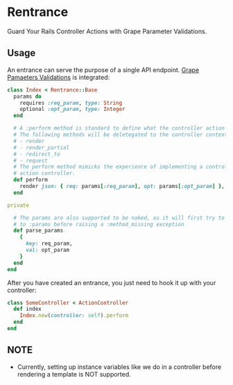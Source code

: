 # Rentrance
Guard Your Rails Controller Actions with Grape Parameter Validations.

## Usage

An entrance can serve the purpose of a single API endpoint. [Grape Pamaeters Validations](https://github.com/ruby-grape/grape) is integrated:
```ruby
class Index < Rentrance::Base
  params do
    requires :req_param, type: String
    optional :opt_param, type: Integer
  end

  # A :perform method is standard to define what the controller action will actually be doing.
  # The following methods will be deletegated to the controller context:
  # - render
  # - render_partial
  # - redirect_to
  # - request
  # The perform method mimicks the experience of implementing a controller method in the
  # action controller.
  def perform
    render json: { req: params[:req_param], opt: params[:opt_param] }, status: 200
  end

private

  # The params are also supported to be naked, as it will first try to direct the message
  # to :params before raising a :method_missing exception
  def parse_params
    {
      key: req_param,
      val: opt_param
    }
  end
end
```

After you have created an entrance, you just need to hook it up with your controller:
```ruby
class SomeController < ActionController
  def index
    Index.new(controller: self).perform
  end
end
```

## NOTE
- Currently, setting up instance variables like we do in a controller before rendering a template
  is NOT supported.
